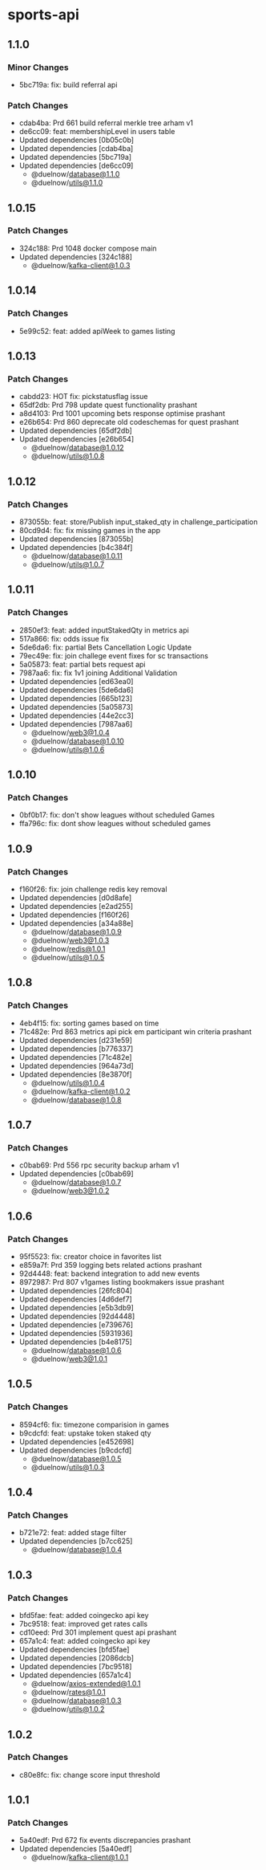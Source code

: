 # sports-api

## 1.1.0

### Minor Changes

- 5bc719a: fix: build referral api

### Patch Changes

- cdab4ba: Prd 661 build referral merkle tree arham v1
- de6cc09: feat: membershipLevel in users table
- Updated dependencies [0b05c0b]
- Updated dependencies [cdab4ba]
- Updated dependencies [5bc719a]
- Updated dependencies [de6cc09]
  - @duelnow/database@1.1.0
  - @duelnow/utils@1.1.0

## 1.0.15

### Patch Changes

- 324c188: Prd 1048 docker compose main
- Updated dependencies [324c188]
  - @duelnow/kafka-client@1.0.3

## 1.0.14

### Patch Changes

- 5e99c52: feat: added apiWeek to games listing

## 1.0.13

### Patch Changes

- cabdd23: HOT fix: pickstatusflag issue
- 65df2db: Prd 798 update quest functionality prashant
- a8d4103: Prd 1001 upcoming bets response optimise prashant
- e26b654: Prd 860 deprecate old codeschemas for quest prashant
- Updated dependencies [65df2db]
- Updated dependencies [e26b654]
  - @duelnow/database@1.0.12
  - @duelnow/utils@1.0.8

## 1.0.12

### Patch Changes

- 873055b: feat: store/Publish input_staked_qty in challenge_participation
- 80cd9d4: fix: fix missing games in the app
- Updated dependencies [873055b]
- Updated dependencies [b4c384f]
  - @duelnow/database@1.0.11
  - @duelnow/utils@1.0.7

## 1.0.11

### Patch Changes

- 2850ef3: feat: added inputStakedQty in metrics api
- 517a866: fix: odds issue fix
- 5de6da6: fix: partial Bets Cancellation Logic Update
- 79ec49e: fix: join challege event fixes for sc transactions
- 5a05873: feat: partial bets request api
- 7987aa6: fix: fix 1v1 joining Additional Validation
- Updated dependencies [ed63ea0]
- Updated dependencies [5de6da6]
- Updated dependencies [665b123]
- Updated dependencies [5a05873]
- Updated dependencies [44e2cc3]
- Updated dependencies [7987aa6]
  - @duelnow/web3@1.0.4
  - @duelnow/database@1.0.10
  - @duelnow/utils@1.0.6

## 1.0.10

### Patch Changes

- 0bf0b17: fix: don't show leagues without scheduled Games
- ffa796c: fix: dont show leagues without scheduled games

## 1.0.9

### Patch Changes

- f160f26: fix: join challenge redis key removal
- Updated dependencies [d0d8afe]
- Updated dependencies [e2ad255]
- Updated dependencies [f160f26]
- Updated dependencies [a34a88e]
  - @duelnow/database@1.0.9
  - @duelnow/web3@1.0.3
  - @duelnow/redis@1.0.1
  - @duelnow/utils@1.0.5

## 1.0.8

### Patch Changes

- 4eb4f15: fix: sorting games based on time
- 71c482e: Prd 863 metrics api pick em participant win criteria prashant
- Updated dependencies [d231e59]
- Updated dependencies [b776337]
- Updated dependencies [71c482e]
- Updated dependencies [964a73d]
- Updated dependencies [8e3870f]
  - @duelnow/utils@1.0.4
  - @duelnow/kafka-client@1.0.2
  - @duelnow/database@1.0.8

## 1.0.7

### Patch Changes

- c0bab69: Prd 556 rpc security backup arham v1
- Updated dependencies [c0bab69]
  - @duelnow/database@1.0.7
  - @duelnow/web3@1.0.2

## 1.0.6

### Patch Changes

- 95f5523: fix: creator choice in favorites list
- e859a7f: Prd 359 logging bets related actions prashant
- 92d4448: feat: backend integration to add new events
- 8972987: Prd 807 v1games listing bookmakers issue prashant
- Updated dependencies [26fc804]
- Updated dependencies [4d6def7]
- Updated dependencies [e5b3db9]
- Updated dependencies [92d4448]
- Updated dependencies [e739676]
- Updated dependencies [5931936]
- Updated dependencies [b4e8175]
  - @duelnow/database@1.0.6
  - @duelnow/web3@1.0.1

## 1.0.5

### Patch Changes

- 8594cf6: fix: timezone comparision in games
- b9cdcfd: feat: upstake token staked qty
- Updated dependencies [e452698]
- Updated dependencies [b9cdcfd]
  - @duelnow/database@1.0.5
  - @duelnow/utils@1.0.3

## 1.0.4

### Patch Changes

- b721e72: feat: added stage filter
- Updated dependencies [b7cc625]
  - @duelnow/database@1.0.4

## 1.0.3

### Patch Changes

- bfd5fae: feat: added coingecko api key
- 7bc9518: feat: improved get rates calls
- cd10eed: Prd 301 implement quest api prashant
- 657a1c4: feat: added coingecko api key
- Updated dependencies [bfd5fae]
- Updated dependencies [2086dcb]
- Updated dependencies [7bc9518]
- Updated dependencies [657a1c4]
  - @duelnow/axios-extended@1.0.1
  - @duelnow/rates@1.0.1
  - @duelnow/database@1.0.3
  - @duelnow/utils@1.0.2

## 1.0.2

### Patch Changes

- c80e8fc: fix: change score input threshold

## 1.0.1

### Patch Changes

- 5a40edf: Prd 672 fix events discrepancies prashant
- Updated dependencies [5a40edf]
  - @duelnow/kafka-client@1.0.1
